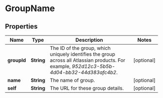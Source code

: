 # GroupName

## Properties
Name | Type | Description | Notes
------------ | ------------- | ------------- | -------------
**groupId** | **String** | The ID of the group, which uniquely identifies the group across all Atlassian products. For example, *952d12c3-5b5b-4d04-bb32-44d383afc4b2*. |  [optional]
**name** | **String** | The name of group. |  [optional]
**self** | **String** | The URL for these group details. |  [optional]
